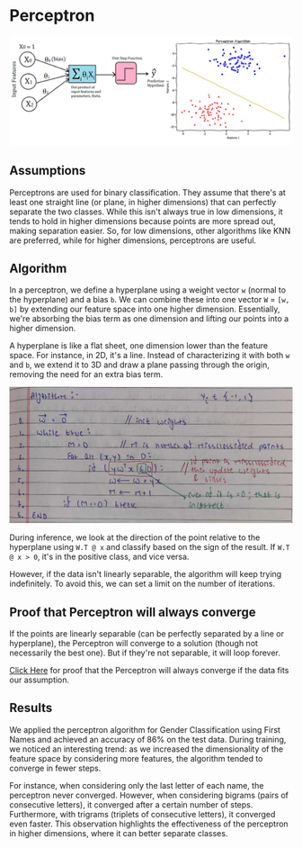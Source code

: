 # Perceptron

<img src="../assets/img/perceptron-visualization.png" alt="perceptron-visualization">

## Assumptions

Perceptrons are used for binary classification. They assume that there's at least one straight line (or plane, in higher dimensions) that can perfectly separate the two classes. While this isn't always true in low dimensions, it tends to hold in higher dimensions because points are more spread out, making separation easier. So, for low dimensions, other algorithms like KNN are preferred, while for higher dimensions, perceptrons are useful.

## Algorithm

In a perceptron, we define a hyperplane using a weight vector `w` (normal to the hyperplane) and a bias `b`. We can combine these into one vector `W` = `[w, b]` by extending our feature space into one higher dimension. Essentially, we're absorbing the bias term as one dimension and lifting our points into a higher dimension.

A hyperplane is like a flat sheet, one dimension lower than the feature space. For instance, in 2D, it's a line. Instead of characterizing it with both `w` and `b`, we extend it to 3D and draw a plane passing through the origin, removing the need for an extra bias term.

<img src = "../assets/img/perceptron.jpeg" alt="Perceptron Algorithm">

During inference, we look at the direction of the point relative to the hyperplane using `W.T @ x` and classify based on the sign of the result. If `W.T @ x > 0`, it's in the positive class, and vice versa.

However, if the data isn't linearly separable, the algorithm will keep trying indefinitely. To avoid this, we can set a limit on the number of iterations.

## Proof that Perceptron will always converge

If the points are linearly separable (can be perfectly separated by a line or hyperplane), the Perceptron will converge to a solution (though not necessarily the best one). But if they're not separable, it will loop forever.

<a href="https://www.youtube.com/watch?v=fHDouTKwfXw">Click Here</a> for proof that the Perceptron will always converge if the data fits our assumption.

## Results

We applied the perceptron algorithm for Gender Classification using First Names and achieved an accuracy of 86% on the test data. During training, we noticed an interesting trend: as we increased the dimensionality of the feature space by considering more features, the algorithm tended to converge in fewer steps.

For instance, when considering only the last letter of each name, the perceptron never converged. However, when considering bigrams (pairs of consecutive letters), it converged after a certain number of steps. Furthermore, with trigrams (triplets of consecutive letters), it converged even faster. This observation highlights the effectiveness of the perceptron in higher dimensions, where it can better separate classes.